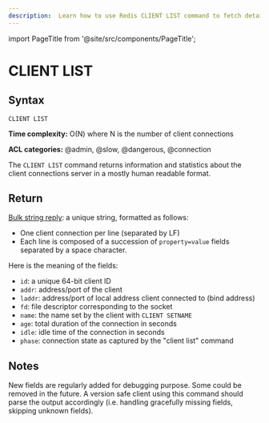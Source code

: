 ```yaml
---
description:  Learn how to use Redis CLIENT LIST command to fetch details about all client connections.
---
```


import PageTitle from '@site/src/components/PageTitle';

# CLIENT LIST

<PageTitle title="Redis CLIENT LIST Command (Documentation) | Dragonfly" />

## Syntax

    CLIENT LIST

**Time complexity:** O(N) where N is the number of client connections

**ACL categories:** @admin, @slow, @dangerous, @connection

The `CLIENT LIST` command returns information and statistics about the client
connections server in a mostly human readable format.


## Return

[Bulk string reply](https://redis.io/docs/latest/develop/reference/protocol-spec/#bulk-strings): a unique string, formatted as follows:

* One client connection per line (separated by LF)
* Each line is composed of a succession of `property=value` fields separated
  by a space character.

Here is the meaning of the fields:

* `id`: a unique 64-bit client ID
* `addr`: address/port of the client
* `laddr`: address/port of local address client connected to (bind address)
* `fd`: file descriptor corresponding to the socket
* `name`: the name set by the client with `CLIENT SETNAME`
* `age`: total duration of the connection in seconds
* `idle`: idle time of the connection in seconds
* `phase`: connection state as captured by the "client list" command


## Notes

New fields are regularly added for debugging purpose. Some could be removed
in the future. A version safe client using this command should parse
the output accordingly (i.e. handling gracefully missing fields, skipping
unknown fields).
